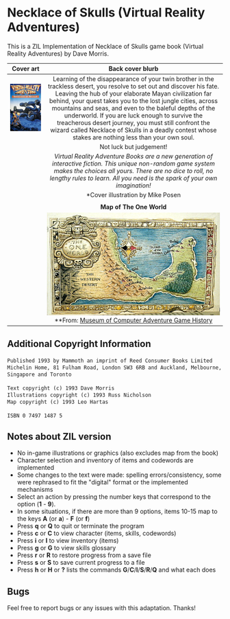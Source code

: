 # Necklace of Skulls (Virtual Reality Adventures)

This is a ZIL Implementation of Necklace of Skulls game book (Virtual Reality Adventures) by Dave Morris.

| **Cover art** | **Back cover blurb**|
|:-:|:-:|
|![Cover Art](/images/necklace-of-skulls.jpg)|Learning of the disappearance of your twin brother in the trackless desert, you resolve to set out and discover his fate. Leaving the hub of your elaborate Mayan civilization far behind, your quest takes you to the lost jungle cities, across mountains and seas, and even to the baleful depths of the underworld. If you are luck enough to survive the treacherous desert journey, you must still confront the wizard called Necklace of Skulls in a deadly contest whose stakes are nothing less than your own soul.|
| |Not luck but judgement!|
| |*Virtual Reality Adventure Books are a new generation of interactive fiction. This unique non-random game system makes the choices all yours. There are no dice to roll, no lengthy rules to learn. All you need is the spark of your own imagination!*|
| |*Cover illustration by Mike Posen|
| | |
| |**Map of The One World**|
| |![Map](/images/map-one-world.jpg)<br>**From: [Museum of Computer Adventure Game History](https://mocagh.org/loadpage.php?getcompany=otherbook)|

## Additional Copyright Information 

```
Published 1993 by Mammoth an imprint of Reed Consumer Books Limited
Michelin Home, 81 Fulham Road, London SW3 6RB and Auckland, Melbourne, Singapore and Toronto

Text copyright (c) 1993 Dave Morris
Illustrations copyright (c) 1993 Russ Nicholson
Map copyright (c) 1993 Leo Hartas

ISBN 0 7497 1487 5
```

## Notes about ZIL version

- No in-game illustrations or graphics (also excludes map from the book)
- Character selection and inventory of items and codewords are implemented
- Some changes to the text were made: spelling errors/consistency, some were rephrased to fit the "digital" format or the implemented mechanisms 
- Select an action by pressing the number keys that correspond to the option (**1** - **9**).
- In some situations, if there are more than 9 options, items 10-15 map to the keys **A** (or **a**) - **F** (or **f**)
- Press **q** or **Q** to quit or terminate the program
- Press **c** or **C** to view character (items, skills, codewords)
- Press **i** or **I** to view inventory (items)
- Press **g** or **G** to view skills glossary
- Press **r** or **R** to restore progress from a save file
- Press **s** or **S** to save current progress to a file
- Press **h** or **H** or **?** lists the commands **G**/**C**/**I**/**S**/**R**/**Q** and what each does 

## Bugs

Feel free to report bugs or any issues with this adaptation. Thanks!
